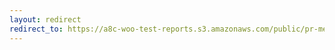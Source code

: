 ```yaml
---
layout: redirect
redirect_to: https://a8c-woo-test-reports.s3.amazonaws.com/public/pr-merge/44229/api/index.html
---
```

